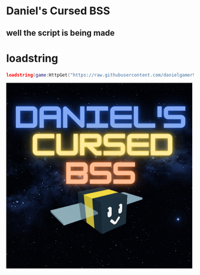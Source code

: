 # Daniel's Cursed BSS
## well the script is being made

# loadstring
```lua
loadstring(game:HttpGet("https://raw.githubusercontent.com/danielgamer9799/DanielCursedBSS/main/source.lua"))()
```

[![Join the discord!](https://raw.githubusercontent.com/danielgamer9799/DanielCursedBSS/main/Danie.png)](https://discord.gg/gu4gW9z8zV)
